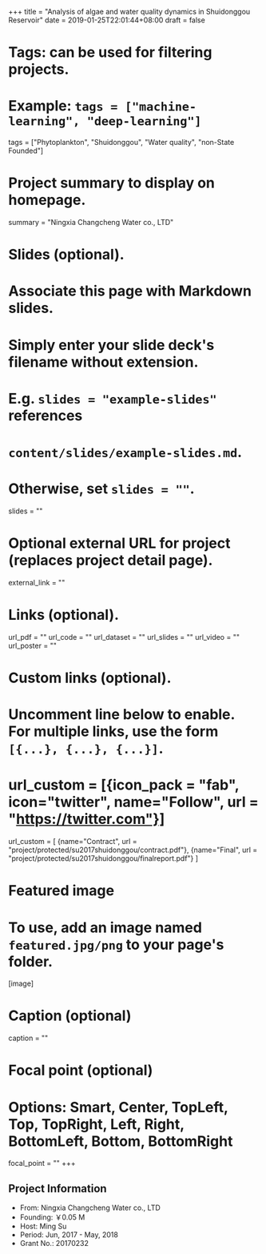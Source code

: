 +++
title = "Analysis of algae and water quality dynamics in Shuidonggou Reservoir"
date = 2019-01-25T22:01:44+08:00
draft = false

# Tags: can be used for filtering projects.
# Example: `tags = ["machine-learning", "deep-learning"]`
tags = ["Phytoplankton", "Shuidonggou", "Water quality", "non-State Founded"]

# Project summary to display on homepage.
summary = "Ningxia Changcheng Water co., LTD"

# Slides (optional).
#   Associate this page with Markdown slides.
#   Simply enter your slide deck's filename without extension.
#   E.g. `slides = "example-slides"` references 
#   `content/slides/example-slides.md`.
#   Otherwise, set `slides = ""`.
slides = ""

# Optional external URL for project (replaces project detail page).
external_link = ""

# Links (optional).
url_pdf = ""
url_code = ""
url_dataset = ""
url_slides = ""
url_video = ""
url_poster = ""

# Custom links (optional).
#   Uncomment line below to enable. For multiple links, use the form `[{...}, {...}, {...}]`.
# url_custom = [{icon_pack = "fab", icon="twitter", name="Follow", url = "https://twitter.com"}]
url_custom = [
{name="Contract", url = "project/protected/su2017shuidonggou/contract.pdf"},
{name="Final", url = "project/protected/su2017shuidonggou/finalreport.pdf"}
]

# Featured image
# To use, add an image named `featured.jpg/png` to your page's folder. 
[image]
  # Caption (optional)
  caption = ""

  # Focal point (optional)
  # Options: Smart, Center, TopLeft, Top, TopRight, Left, Right, BottomLeft, Bottom, BottomRight
  focal_point = ""
+++

## Project Information

- From: Ningxia Changcheng Water co., LTD
- Founding: ￥0.05 M
- Host: Ming Su
- Period: Jun, 2017 - May, 2018
- Grant No.: 20170232
